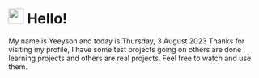 <h1>
    <img src="https://emojis.slackmojis.com/emojis/images/1643510097/45343/hi.gif?1643510097" width="30"/> 
    Hello!
 </h1>
 <p>
    My name is Yeeyson and today is Thursday, 3 August 2023
    Thanks for visiting my profile, I have some test projects going on others are done learning projects and others are real projects.
    Feel free to watch and use them.
 </p>
